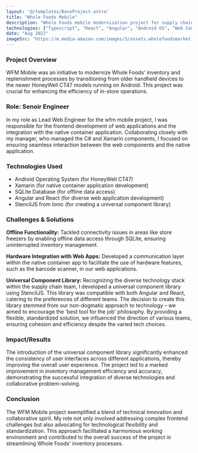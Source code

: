 ```yaml
---
layout: '@/templates/BaseProject.astro'
title: "Whole Foods Mobile"
description: "Whole Foods mobile modernization project for supply chain"
technologies: ["Typescript", "React", "Angular", "Android OS", "Web Components", "StencilJS"]
date: "Aug 2022"
imageSrc: "https://m.media-amazon.com/images/S/assets.wholefoodsmarket.com/content/b5/68/d0e7dfed477d8afdb7234aeaab11/wfm-og-homepage-rectangle.png"
---
```


### Project Overview
WFM Mobile was an initiative to modernize Whole Foods' inventory and replenishment processes by transitioning from older handheld devices to the newer HoneyWell CT47 models running on Android. This project was crucial for enhancing the efficiency of in-store operations.  

### Role: Senoir Engineer
In my role as Lead Web Engineer for the wfm mobile project, I was responsible for the frontend development of web applications and the integration with the native container application. Collaborating closely with my manager, who managed the C# and Xamarin components, I focused on ensuring seamless interaction between the web components and the native application.  

### Technologies Used
- Android Operating System (for HoneyWell CT47)
- Xamarin (for native container application development)
- SQLite Database (for offline data access)
- Angular and React (for diverse web application development)
- StencilJS from Ionic (for creating a universal component library)  

### Challenges & Solutions
**Offline Functionality:** Tackled connectivity issues in areas like store freezers by enabling offline data access through SQLite, ensuring uninterrupted inventory management.  

**Hardware Integration with Web Apps:** Developed a communication layer within the native container app to facilitate the use of hardware features, such as the barcode scanner, in our web applications.  

**Universal Component Library:** Recognizing the diverse technology stack within the supply chain team, I developed a universal component library using StencilJS. This library was compatible with both Angular and React, catering to the preferences of different teams. The decision to create this library stemmed from our non-dogmatic approach to technology – we aimed to encourage the 'best tool for the job' philosophy. By providing a flexible, standardized solution, we influenced the direction of various teams, ensuring cohesion and efficiency despite the varied tech choices.  

### Impact/Results
The introduction of the universal component library significantly enhanced the consistency of user interfaces across different applications, thereby improving the overall user experience. The project led to a marked improvement in inventory management efficiency and accuracy, demonstrating the successful integration of diverse technologies and collaborative problem-solving.  

### Conclusion
The WFM Mobile project exemplified a blend of technical innovation and collaborative spirit. My role not only involved addressing complex frontend challenges but also advocating for technological flexibility and standardization. This approach facilitated a harmonious working environment and contributed to the overall success of the project in streamlining Whole Foods' inventory processes.
